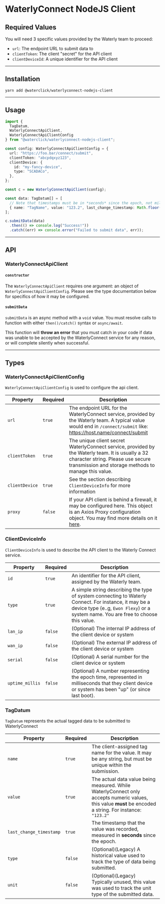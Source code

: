 # WaterlyConnect NodeJS Client

## Required Values

You will need 3 specific values provided by the Waterly team to proceed:

- `url`: The endpoint URL to submit data to
- `clientToken`: The client "secret" for the API client
- `clientDeviceId`: A unique identifier for the API client

---

## Installation

```
yarn add @waterclick/waterlyconnect-nodejs-client
```

---

## Usage

```typescript
import {
  TagDatum,
  WaterlyConnectApiClient,
  WaterlyConnectApiClientConfig
} from "@waterclick/waterlyconnect-nodejs-client";

const config: WaterlyConnectApiClientConfig = {
  url: "https://foo.bar/connect/submit",
  clientToken: "abcpdqxyz123",
  clientDevice: {
    id: "my-fancy-device",
    type: "SCADACo",
  },
};

const c = new WaterlyConnectApiClient(config);

const data: TagDatum[] = [
  // Note that timestamps must be in *seconds* since the epoch, not milliseconds
  { name: "TagName", value: "123.2", last_change_timestamp: Math.floor(new Date().getTime() / 1000) },
];

c.submitData(data)
  .then(() => console.log("Success!"))
  .catch((err) => console.error("Failed to submit data", err));

```

---

## API

### WaterlyConnectApiClient

#### `constructor`

The `WaterlyConnectApiClient` requires one argument: an object of `WaterlyConnectApiClientConfig`. Please see the type
documentation below for specifics of how it may be configured.

#### `submitData`

`submitData` is an async method with a `void` value. You must resolve calls to function with either `then()/catch()`
syntax or `async/await`.

This function will **throw an error** that you must catch in your code if data was unable to be accepted by the
WaterlyConnect service for any reason,
or will complete silently when successful.

---

## Types

### WaterlyConnectApiClientConfig

`WaterlyConnectApiClientConfig` is used to configure the api client.

| Property       | Required | Description                                                                                                                                                                                               |
|----------------|----------|-----------------------------------------------------------------------------------------------------------------------------------------------------------------------------------------------------------|
| `url`          | `true`   | The endpoint URL for the WaterlyConnect service, provided by the Waterly team. A typical value would end in `/connect/submit` like: https://host.name/connect/submit                                      | 
| `clientToken`  | `true`   | The unique client secret WaterlyConnect service, provided by the Waterly team. It is usually a 32 character string. Please use secure transmission and storage methods to manage this value.              |
| `clientDevice` | `true`   | See the section describing `ClientDeviceInfo` for more information                                                                                                                                        |
| `proxy`        | `false`  | If your API client is behind a firewall, it may be configured here.  This object is an Axios Proxy configuration object.  You may find more details on it [here](https://axios-http.com/docs/req_config). |

### ClientDeviceInfo

`ClientDeviceInfo` is used to describe the API client to the Waterly Connect service.

| Property        | Required | Description                                                                                                                                                                                   |
|-----------------|----------|-----------------------------------------------------------------------------------------------------------------------------------------------------------------------------------------------|
| `id`            | `true`   | An identifier for the API client, assigned by the Waterly team.                                                                                                                               |
| `type`          | `true`   | A simple string describing the type of system connecting to Waterly Connect.  For instance, it may be a device type (e..g, `Ewon Flexy`) or a system name. You are free to choose this value. |
| `lan_ip`        | `false`  | (Optional) The internal IP address of the client device or system                                                                                                                             |
| `wan_ip`        | `false`  | (Optional) The external IP address of the client device or system                                                                                                                             |
| `serial`        | `false`  | (Optional) A serial number for the client device or system                                                                                                                                    |
| `uptime_millis` | `false`  | (Optional) A number representing the epoch time, represented in milliseconds that they client device or system has been "up" (or since last boot).                                            | 

### TagDatum

`TagDatum` represents the actual tagged data to be submitted to WaterlyConnect

| Property                | Required | Description                                                                                                                                                |
|-------------------------|----------|------------------------------------------------------------------------------------------------------------------------------------------------------------|
| `name`                  | `true`   | The client-assigned tag name for the value.  It may be any string, but must be unique within the submission.                                               |
| `value`                 | `true`   | The actual data value being measured.  While WaterlyConnect only accepts numeric values, this value **must** be encoded a string.  For instance: `"123.2"` |
| `last_change_timestamp` | `true`   | The timestamp that the value was recorded, measured in **seconds** since the epoch.                                                                        |
| `type`                  | `false`  | (Optional)(Legacy) A historical value used to track the type of data being submitted.                                                                      |
| `unit`                  | `false`  | (Optional)(Legacy) Typically unused, this value was used to track the unit type of the submitted data.                                                     |
